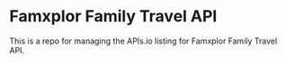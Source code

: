 # Famxplor Family Travel API
This is a repo for managing the APIs.io listing for Famxplor Family Travel API.
